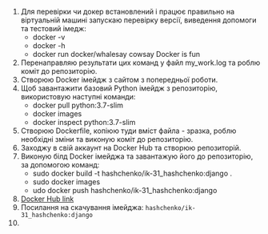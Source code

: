 1. Для перевірки чи докер встановлений і працює правильно на віртуальній машині запускаю  перевірку версії, виведення допомоги та тестовий імедж:
   - docker -v
   - docker -h
   - docker run docker/whalesay cowsay Docker is fun
2. Перенаправляю результати цих команд у файл my_work.log та роблю коміт до репозиторію.
3. Створюю Docker імейдж з сайтом з попередньої роботи.
4. Щоб завантажити базовий Python імейдж з репозиторію, використовую наступні команди:
   - docker  pull python:3.7-slim
   - docker images
   - docker inspect python:3.7-slim
5. Створюю Dockerfile, копіюю туди вміст файла - зразка, роблю необхідні зміни та виконую коміт до репозиторію.
6. Заходжу в свій аккаунт на Docker Hub та створюю репозиторій.
7. Виконую білд Docker імейджа та завантажую його до репозиторію, за допомогою команд:
   - sudo docker build -t hashchenko/ik-31_hashchenko:django .
   - sudo docker images
   - udo docker push hashchenko/ik-31_hashchenko:django 
8. [Docker Hub link](https://hub.docker.com/r/hashchenko/ik-31_hashchenko)
9. Посилання на скачування імейджа: `hashchenko/ik-31_hashchenko:django`
10.
    
